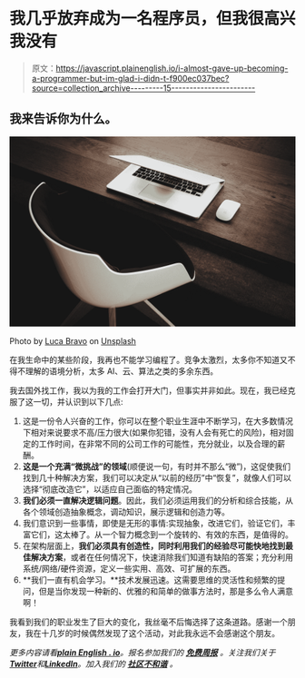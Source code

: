 # 我几乎放弃成为一名程序员，但我很高兴我没有

> 原文：<https://javascript.plainenglish.io/i-almost-gave-up-becoming-a-programmer-but-im-glad-i-didn-t-f900ec037bec?source=collection_archive---------15----------------------->

## 我来告诉你为什么。

![](img/21ebf12d9ed230b5cc13bd55d829303d.png)

Photo by [Luca Bravo](https://unsplash.com/@lucabravo?utm_source=medium&utm_medium=referral) on [Unsplash](https://unsplash.com?utm_source=medium&utm_medium=referral)

在我生命中的某些阶段，我再也不能学习编程了。竞争太激烈，太多你不知道又不得不理解的语境分析，太多 AI、云、算法之类的多余东西。

我去国外找工作，我以为我的工作会打开大门，但事实并非如此。现在，我已经克服了这一切，并认识到以下几点:

1.  这是一份令人兴奋的工作，你可以在整个职业生涯中不断学习，在大多数情况下相对来说要求不高/压力很大(如果你犯错，没有人会有死亡的风险)，相对固定的工作时间，在非常不同的公司工作的可能性，充分就业，以及合理的薪酬。
2.  **这是一个充满“微挑战”的领域**(顺便说一句，有时并不那么“微”)，这促使我们找到几十种解决方案，我们可以决定从“以前的经历”中“恢复”，就像人们可以选择“彻底改造它”，以适应自己面临的特定情况。
3.  **我们必须一直解决逻辑问题**。因此，我们必须运用我们的分析和综合技能，从各个领域创造抽象概念，调动知识，展示逻辑和创造力等。
4.  我们意识到一些事情，即使是无形的事情:实现抽象，改进它们，验证它们，丰富它们，这太棒了。从一个智力概念到一个旋转的、有效的东西，是值得的。
5.  在架构层面上，**我们必须具有创造性，同时利用我们的经验尽可能快地找到最佳解决方案**，或者在任何情况下，快速消除我们知道有缺陷的答案；充分利用系统/网络/硬件资源，定义一些实用、高效、可扩展的东西。
6.  **我们一直有机会学习。**技术发展迅速。这需要思维的灵活性和频繁的提问，但是当你发现一种新的、优雅的和简单的做事方法时，那是多么令人满意啊！

我看到我们的职业发生了巨大的变化，我丝毫不后悔选择了这条道路。感谢一个朋友，我在十几岁的时候偶然发现了这个活动，对此我永远不会感谢这个朋友。

*更多内容请看*[***plain English . io***](https://plainenglish.io/)*。报名参加我们的* [***免费周报***](http://newsletter.plainenglish.io/) *。关注我们关于*[***Twitter***](https://twitter.com/inPlainEngHQ)*和*[***LinkedIn***](https://www.linkedin.com/company/inplainenglish/)*。加入我们的* [***社区不和谐***](https://discord.gg/GtDtUAvyhW) *。*